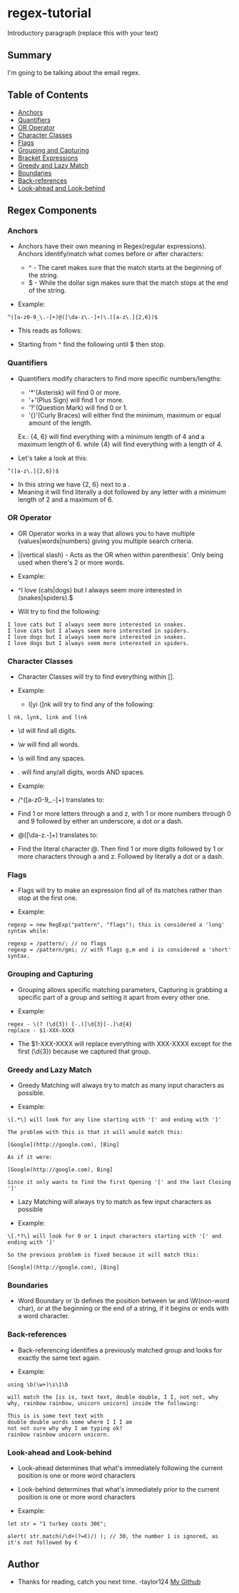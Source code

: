 # regex-tutorial

Introductory paragraph (replace this with your text)

## Summary

I'm going to be talking about the email regex.

## Table of Contents

- [Anchors](#anchors)
- [Quantifiers](#quantifiers)
- [OR Operator](#or-operator)
- [Character Classes](#character-classes)
- [Flags](#flags)
- [Grouping and Capturing](#grouping-and-capturing)
- [Bracket Expressions](#bracket-expressions)
- [Greedy and Lazy Match](#greedy-and-lazy-match)
- [Boundaries](#boundaries)
- [Back-references](#back-references)
- [Look-ahead and Look-behind](#look-ahead-and-look-behind)

## Regex Components

### Anchors
* Anchors have their own meaning in Regex(regular expressions). Anchors identify/match what comes before or after characters:

   * ^ - The caret makes sure that the match starts at the beginning of the string.
   * $ - While the dollar sign makes sure that the match stops at the end of the string.

* Example:

``` 
^([a-z0-9_\.-]+)@([\da-z\.-]+)\.([a-z\.]{2,6})$
```

* This reads as follows:

* Starting from ^ find the following until $ then stop.
### Quantifiers
* Quantifiers modify characters to find more specific numbers/lengths:

    * '*'(Asterisk) will find 0 or more.
    * '+'(Plus Sign) will find 1 or more.
    * '?'(Question Mark) will find 0 or 1.
    * '{}'(Curly Braces) will either find the minimum, maximum or equal amount of the length. 

    Ex.: {4, 6} will find everything with a minimum length of 4 and a maximum length of 6.
    while {4} will find everything with a length of 4.

* Let's take a look at this:

``` 
^([a-z\.]{2,6})$
```

* In this string we have {2, 6} next to a \. 
* Meaning it will find literally a dot followed by any letter with a minimum length of 2 and a maximum of 6.


### OR Operator
* OR Operator works in a way that allows you to have multiple (values|words|numbers) giving you multiple search criteria.

* |(vertical slash) - Acts as the OR when within parenthesis'. Only being used when there's 2 or more words.

* Example:
* ^I love (cats|dogs) but I always seem more interested in (snakes|spiders)\.$

* Will try to find the following:

```
I love cats but I always seem more interested in snakes.
I love cats but I always seem more interested in spiders.
I love dogs but I always seem more interested in snakes.
I love dogs but I always seem more interested in spiders.
```
### Character Classes
* Character Classes will try to find everything within [].

* Example:

   * l[yi (]nk will try to find any of the following:
```
l nk, lynk, link and l(nk
```
   * \d will find all digits.
   * \w will find all words.
   * \s will find any spaces.
   * . will find any/all digits, words AND spaces.

* Example:

* /^([a-z0-9_\.-]+) translates to: 
* Find 1 or more letters through a and z, with 1 or more numbers through 0 and 9 followed by either an underscore, a dot or a dash.

* @([\da-z\.-]+) translates to:
* Find the literal character @. Then find 1 or more digits followed by 1 or more characters through a and z. Followed by literally a dot or a dash.
### Flags
* Flags will try to make an expression find all of its matches rather than stop at the first one.

* Example:

```
regexp = new RegExp("pattern", "flags"); this is considered a 'long' syntax while:

regexp = /pattern/; // no flags
regexp = /pattern/gmi; // with flags g,m and i is considered a 'short' syntax.
```
### Grouping and Capturing
* Grouping allows specific matching parameters, Capturing is grabbing a specific part of a group and setting it apart from every other one.

* Example:

```
regex - \(? (\d{3}) [-.)]\d{3}[-.]\d{4}
replace - $1-XXX-XXXX
```
* The $1-XXX-XXXX will replace everything with XXX-XXXX except for the first (\d{3}) because we captured that group.

### Greedy and Lazy Match
* Greedy Matching will always try to match as many input characters as possible.

* Example:

```
\[.*\] will look for any line starting with '[' and ending with ']'

The problem with this is that it will would match this:

[Google](http://google.com), [Bing]

As if it were:

[Google(http://google.com), Bing]

Since it only wants to find the first Opening '[' and the last Closing ']'
```

* Lazy Matching will always try to match as few input characters as possible

* Example:

```
\[.*?\] will look for 0 or 1 input characters starting with '[' and ending with ']'

So the previous problem is fixed because it will match this:

[Google](http://google.com), [Bing]
```

### Boundaries
* Word Boundary or \b defines the position between \w and \W(non-word char), or at the beginning or the end of a string, if it begins or ends with a word character.
### Back-references
* Back-referencing identifies a previously matched group and looks for exactly the same text again.

* Example:

```
using \b(\w+)\s\1\b

will match the [is is, text text, double double, I I, not not, why why, rainbow rainbow, unicorn unicorn] inside the following:

This is is some text text with 
double double words some where I I I am
not not sure why why I am typing ok?
rainbow rainbow unicorn unicorn.
```
### Look-ahead and Look-behind
* Look-ahead determines that what's immediately following the current position is one or more word characters
* Look-behind determines that what's immediately prior to the current position is one or more word characters

* Example:

```
let str = "1 turkey costs 30€";

alert( str.match(/\d+(?=€)/) ); // 30, the number 1 is ignored, as it's not followed by €
```
## Author

* Thanks for reading, catch you next time. -taylor124
[My Github](https://github.com/taylor124)